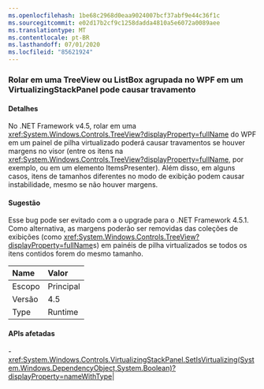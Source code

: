 ```yaml
---
ms.openlocfilehash: 1be68c2968d0eaa9024007bcf37abf9e44c36f1c
ms.sourcegitcommit: e02d17b2cf9c1258dadda4810a5e6072a0089aee
ms.translationtype: MT
ms.contentlocale: pt-BR
ms.lasthandoff: 07/01/2020
ms.locfileid: "85621924"
---
```

### <a name="scrolling-a-wpf-treeview-or-grouped-listbox-in-a-virtualizingstackpanel-can-cause-a-hang"></a>Rolar em uma TreeView ou ListBox agrupada no WPF em um VirtualizingStackPanel pode causar travamento

#### <a name="details"></a>Detalhes

No .NET Framework v4.5, rolar em uma <xref:System.Windows.Controls.TreeView?displayProperty=fullName> do WPF em um painel de pilha virtualizado poderá causar travamentos se houver margens no visor (entre os itens na <xref:System.Windows.Controls.TreeView?displayProperty=fullName>, por exemplo, ou em um elemento ItemsPresenter). Além disso, em alguns casos, itens de tamanhos diferentes no modo de exibição podem causar instabilidade, mesmo se não houver margens.

#### <a name="suggestion"></a>Sugestão

Esse bug pode ser evitado com a o upgrade para o .NET Framework 4.5.1. Como alternativa, as margens poderão ser removidas das coleções de exibições (como <xref:System.Windows.Controls.TreeView?displayProperty=fullName>s) em painéis de pilha virtualizados se todos os itens contidos forem do mesmo tamanho.

| Name    | Valor       |
|:--------|:------------|
| Escopo   |Principal|
|Versão|4.5|
|Type|Runtime

#### <a name="affected-apis"></a>APIs afetadas

-<xref:System.Windows.Controls.VirtualizingStackPanel.SetIsVirtualizing(System.Windows.DependencyObject,System.Boolean)?displayProperty=nameWithType></li></ul>|
